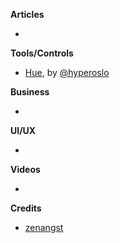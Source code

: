 **Articles**

* 

**Tools/Controls**

* [Hue](https://github.com/hyperoslo/Hue), by [@hyperoslo](https://twitter.com/hyperoslo)


**Business**

* 


**UI/UX**

* 


**Videos**

* 


**Credits**

* [zenangst](https://github.com/zenangst)
